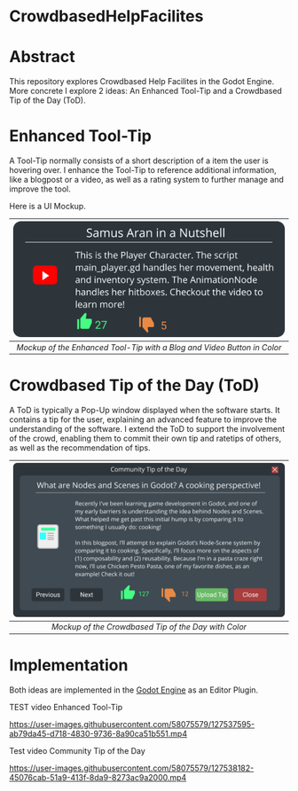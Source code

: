 # CrowdbasedHelpFacilites

# Abstract
This repository explores Crowdbased Help Facilites in the Godot Engine. More concrete I explore 2 ideas: An Enhanced Tool-Tip and a Crowdbased Tip of the Day (ToD).

# Enhanced Tool-Tip
A Tool-Tip normally consists of a short description of a item the user is hovering over. I enhance the Tool-Tip to reference additional information, like a blogpost or a video, as well as a rating system to further manage and improve the tool.

Here is a UI Mockup.

| ![Enhanced Tool-Tip with Color](Documentation/ToolTip_Prototype_w_C.png)  | 
|:--:| 
| *Mockup of the Enhanced Tool-Tip with a Blog and Video Button in Color* |


# Crowdbased Tip of the Day (ToD)
A ToD is typically a Pop-Up window displayed when the software starts. It contains a tip for the user, explaining an advanced feature to improve the understanding of the software. I extend the ToD to support the involvement of the crowd, enabling them to commit their own tip and ratetips of others, as well as the recommendation of tips.

| ![Crowdbased Tip of the Day with Color](Documentation/ToDwColor.png) |
|:--:| 
| *Mockup of the Crowdbased Tip of the Day with Color* |

# Implementation
Both ideas are implemented in the [Godot Engine](https://godotengine.org/) as an Editor Plugin.

TEST video Enhanced Tool-Tip


https://user-images.githubusercontent.com/58075579/127537595-ab79da45-d718-4830-9736-8a90ca51b551.mp4


Test video Community Tip of the Day


https://user-images.githubusercontent.com/58075579/127538182-45076cab-51a9-413f-8da9-8273ac9a2000.mp4

